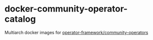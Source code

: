 # docker-community-operator-catalog

Multiarch docker images for [operator-framework/community-operators](https://github.com/operator-framework/community-operators)
